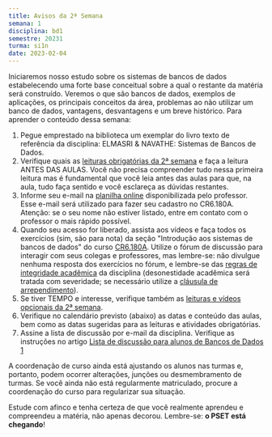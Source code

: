 ```yaml
---
title: Avisos da 2ª Semana
semana: 1
disciplina: bd1
semestre: 20231
turma: si1n
date: 2023-02-04
---
```


Iniciaremos nosso estudo sobre os sistemas de bancos de dados estabelecendo
uma forte base conceitual sobre a qual o restante da matéria será construído.
Veremos o que são bancos de dados, exemplos de aplicações, os principais
conceitos da área, problemas ao não utilizar um banco de dados, vantagens,
desvantagens e um breve histórico. Para aprender o conteúdo dessa semana:

1. Pegue emprestado na biblioteca um exemplar do livro texto de referência da
   disciplina: ELMASRI & NAVATHE: Sistemas de Bancos de Dados.
1. Verifique quais as [leituras obrigatórias da 2ª semana](/disciplinas/banco_de_dados_1/leituras/#l2sem)
   e faça a leitura ANTES DAS AULAS. Você não precisa compreender tudo nessa
   primeira leitura mas é fundamental que você leia antes das aulas para que,
   na aula, tudo faça sentido e você esclareça as dúvidas restantes.
1. Informe seu e-mail na [planilha online](https://docs.google.com/spreadsheets/d/16D49wSCHQLrtJz48KOoc4p2fLE-042GIEoBGVBy24uw/edit?usp=sharing) disponibilizada pelo professor. Esse e-mail será utilizado para fazer
   seu cadastro no CR6.180A. Atenção: se o seu nome não estiver listado,
   entre em contato com o professor o mais rápido possível.
1. Quando seu acesso for liberado, assista aos vídeos e faça todos os exercícios
   (sim, são para nota) da seção "Introdução aos sistemas de bancos de dados"
   do curso [CR6.180A](https://cursos.computacaoraiz.com.br). Utilize o fórum
   de discussão para interagir com seus colegas e professores, mas lembre-se:
   não divulgue nenhuma resposta dos exercícios no fórum, e lembre-se das
   [regras de integridade acadêmica](/disciplinas/banco_de_dados_1/syllabus/#integridade-acadmica)
   da disciplina (desonestidade acadêmica será tratada com severidade; se
   necessário utilize a
   [cláusula de arrependimento](/disciplinas/banco_de_dados_1/syllabus/#clusula-de-arrependimento)).
1. Se tiver TEMPO e interesse, verifique também as
   [leituras e vídeos opcionais da 2ª semana](/disciplinas/banco_de_dados_1/leituras/#l2sem).
1. Verifique no calendário previsto (abaixo) as datas e conteúdo das aulas,
   bem como as datas sugeridas para as leituras e atividades obrigatórias.
1. Assine a lista de discussão por e-mail da disciplina. Verifique as instruções
   no artigo [Lista de discussão para alunos de Bancos de Dados 1](/2023/02/06/lista-bd)

A coordenação de curso ainda está ajustando os alunos nas
turmas e, portanto, podem ocorrer alterações, junções ou desmembramento
de turmas. Se você ainda não está regularmente matriculado, procure a
coordenação do curso para regularizar sua situação.

Estude com afinco e tenha certeza de que você realmente aprendeu e
compreendeu a matéria, não apenas decorou. Lembre-se: **o PSET está chegando**!
